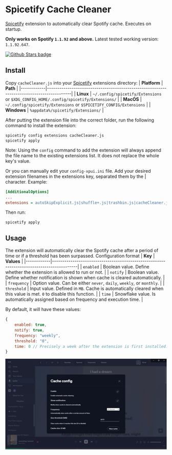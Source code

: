# Spicetify Cache Cleaner

[Spicetify](https://github.com/spicetify/spicetify-cli) extension to automatically clear Spotify cache.
Executes on startup.

**Only works on Spotify `1.1.92` and above.**
Latest tested working version: `1.1.92.647`.


[![Github Stars badge](https://img.shields.io/github/stars/kyrie25/Spicetify-Cache-Cleaner?logo=github&style=social)](https://github.com/kyrie25/Spicetify-Cache-Cleaner)

## Install

Copy `cacheCleaner.js` into your [Spicetify](https://github.com/spicetify/spicetify-cli) extensions directory:
| **Platform** | **Path** |
|------------|------------------------------------------------------------------------------------------|
| **Linux** | `~/.config/spicetify/Extensions` or `$XDG_CONFIG_HOME/.config/spicetify/Extensions/` |
| **MacOS** | `~/.config/spicetify/Extensions` or `$SPICETIFY_CONFIG/Extensions` |
| **Windows** | `%appdata%/spicetify/Extensions/` |

After putting the extension file into the correct folder, run the following command to install the extension:

```
spicetify config extensions cacheCleaner.js
spicetify apply
```

Note: Using the `config` command to add the extension will always append the file name to the existing extensions list. It does not replace the whole key's value.

Or you can manually edit your `config-xpui.ini` file. Add your desired extension filenames in the extensions key, separated them by the | character.
Example:

```ini
[AdditionalOptions]
...
extensions = autoSkipExplicit.js|shuffle+.js|trashbin.js|cacheCleaner.js
```

Then run:

```
spicetify apply
```

## Usage

The extension will automatically clear the Spotify cache after a period of time or if a threshold has been surpassed.
Configuration format
| **Key** | **Values** |
|------------|------------------------------------------------------------------------------------------|
| `enabled` | Boolean value. Define whether the extension is allowed to run or not. |
| `notify` | Boolean value. Define whether notification is shown when cache is cleared automatically. |
| `frequency` | Option value. Can be either `never`, `daily`, `weekly`, or `monthly`. |
| `threshold` | Input value. Defined in `MB`. Cache is automatically cleared when this value is met. `0` to disable this function. |
| `time` | Snowflake value. Is automatically assigned based on frequency and execution time. |

By default, it will have these values:

```js
{
    enabled: true,
    notify: true,
    frequency: "weekly",
    threshold: "0",
    time: 0 // Precisely a week after the extension is first installed.
}
```

[![Screenshot](screenshot.png)](https://raw.githubusercontent.com/kyrie25/Spicetify-Cache-Cleaner/main/screenshot.png)
